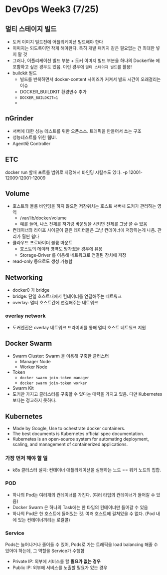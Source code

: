 # DevOps Week3 (7/25)
## 멀티 스테이지 빌드
* 도커 이미지 빌드전에 어플리케이션 빌드해야 한다
* 이미지는 되도록이면 작게 해야한다. 특히 개발 패키지 같은 필요없는 건 최대한 넣지 말 것
* 그러나, 어플리케이션 빌드 부분 + 도커 이미지 빌드 부분을 하나의 Dockerfile 에 포함하고 싶은 경우도 있음. 이런 경우에 `멀티 스테이지 빌드`를 활용!
* buildkit 빌드
	* 빌드를 반복하면서 docker-content 사이즈가 커져서 빌드 시간이 오래걸리는 이슈
	* DOCKER_BUILDKIT 환경변수 추가
	* `DOCKER_BUILDKIT=1`
	* 

## nGrinder
* 서버에 대한 성능 테스트를 위한 오픈소스. 트래픽을 만들어서 쏘는 구조
*  성능테스트를 위한 웹UI. 
*  Agent와 Controller


## ETC
docker run 할때 포트를 범위로 지정해서 바인딩 시킬수도 있다. -p 12001-12009:12001-12009

## Volume 
* 호스트와 볼륨 바인딩을 하지 않으면 저장위치는 호스트 서버내 도커가 관리하는 영역
	* /var/lib/docker/volume
	* 예를 들어, 나스 전체를 저기랑 바운딩을 시키면 전체를 그냥 쓸 수 있음
* 컨테이너와 라이프 사이클이 같은 데이터들은 그냥 컨테이너에 저장하는게 나음. 관리가 훨씬 쉽다
* 클라우드 프로바이더 볼륨 마운트
	* 호스트의 데이터 영역도 망가졌을 경우에 유용
	* Storage-Driver 를 이용해 네트워크로 연결된 장치에 저장 
* read-only  등으로도 생성 가능함


## Networking
* docker0 가 bridge
* bridge: 단일 호스트내에서 컨테이너를 연결해주는 네트워크
* overlay: 멀티 호스트간에 연결해주는 네트워크

### overlay network
* 도커엔진은 overlay 네트워크 드라이버를 통해 멀티 호스트 네트워크 지원
 
## Docker Swarm
 * Swarm Cluster: Swarm 을 이용해 구축한 클러스터
	 * Manager Node
	 * Worker Node
 * Token
	 * `docker swarm join-token manager`
	 * `docker swarm join-token worker`
 * Swarm Kit
 * 도커만 가지고 클러스터를 구축할 수 있다는 매력을 가지고 있음. 다만 Kubernetes 보다는 정교하지 못하다.

## Kubernetes
* Made by Google, Use to ochestrate docker containers.
* The best documents is Kubernetes official spec documentation.
* Kubernetes is an open-source system for automating deployment, scaling, and management of containerized applications.

### 가장 먼저 해야 할 일
* k8s 클러스터 설치: 컨테이너 애플리케이션을 실행하는 노드 == 워커 노드의 집합.

### POD
* 하나의 Pod는 여러개의 컨테이너를 가진다. (여러 타입의 컨테이너가 들어갈 수 있음)
* Docker Swarm 은 하나의 Task에는 한 타입의 컨테이너만 들어갈 수 있음
* 하나의 Pod은 한 호스트에 들어있는 것. 여러 호스트에 걸쳐있을 수 없다. (Pod 내에 있는 컨테이너끼리는 로컬콜)


### Service
Pods는 늘어나거나 줄어들 수 있어, Pods로 가는 트래픽을 load balancing 해줄 수 있어야 하는데, 그 역할을 Service가 수행함
* Private IP: 외부에 서비스를 할 **필요가 없는 경우**
* Public IP: 외부에 서비스를 노출할 필요가 있는 경우

<!--stackedit_data:
eyJoaXN0b3J5IjpbLTg4MjkyNjQ5MSwxNDM4MTQyMzg2LC0xMD
gxMDUyMjU0LC0yMTAwNDM0OTQzLC0xOTMxNjE1MTQ0LDgzMzUx
NzczMCw5NDgzNzA1ODQsNzY1ODI3NDM4LC0xNTc2MzA0MDA4LD
E2OTc4NjU5NzUsLTQ3NTM3NTI5Miw4MzE4NTYxMjIsLTMxMTM2
NzY4MiwtMTQ2NTgxNjU1MSwtMTEyNDYzMTQ3LDEwOTEyNDQxMj
AsNzg1MzA0Njk2LC05Njk4OTg0MDYsNjA0Njg1OTUyLC0xMTE5
OTQwOTE1XX0=
-->